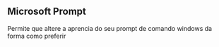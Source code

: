 ## Microsoft Prompt

<p> Permite que altere a aprencia do seu prompt de comando windows da forma como preferir </p>
